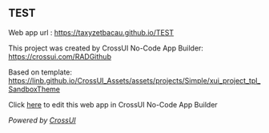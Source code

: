 ## TEST
Web app url : https://taxyzetbacau.github.io/TEST

This project was created by CrossUI No-Code App Builder: https://crossui.com/RADGithub

Based on template: https://linb.github.io/CrossUI_Assets/assets/projects/Simple/xui_project_tpl_SandboxTheme

Click [here](https://crossui.com/RADGithub/#!from=github&owner=taxyzetbacau&repo=TEST) to edit this web app in CrossUI No-Code App Builder

<i>Powered by [CrossUI](https://crossui.com)</i>
